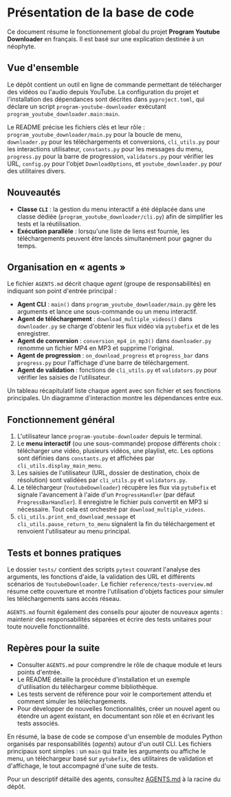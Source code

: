 # Présentation de la base de code

Ce document résume le fonctionnement global du projet **Program Youtube Downloader** en français. Il est basé sur une explication destinée à un néophyte.

## Vue d'ensemble

Le dépôt contient un outil en ligne de commande permettant de télécharger des vidéos ou l'audio depuis YouTube. La configuration du projet et l'installation des dépendances sont décrites dans `pyproject.toml`, qui déclare un script `program-youtube-downloader` exécutant `program_youtube_downloader.main:main`.

Le README précise les fichiers clés et leur rôle : `program_youtube_downloader/main.py` pour la boucle de menu, `downloader.py` pour les téléchargements et conversions, `cli_utils.py` pour les interactions utilisateur, `constants.py` pour les messages du menu, `progress.py` pour la barre de progression, `validators.py` pour vérifier les URL, `config.py` pour l'objet `DownloadOptions`, et `youtube_downloader.py` pour des utilitaires divers.

## Nouveautés

- **Classe `CLI`** : la gestion du menu interactif a été déplacée dans une classe dédiée (`program_youtube_downloader/cli.py`) afin de simplifier les tests et la réutilisation.
- **Exécution parallèle** : lorsqu'une liste de liens est fournie, les téléchargements peuvent être lancés simultanément pour gagner du temps.

## Organisation en « agents »

Le fichier `AGENTS.md` décrit chaque *agent* (groupe de responsabilités) en indiquant son point d'entrée principal :

- **Agent CLI** : `main()` dans `program_youtube_downloader/main.py` gère les arguments et lance une sous-commande ou un menu interactif.
- **Agent de téléchargement** : `download_multiple_videos()` dans `downloader.py` se charge d'obtenir les flux vidéo via `pytubefix` et de les enregistrer.
- **Agent de conversion** : `conversion_mp4_in_mp3()` dans `downloader.py` renomme un fichier MP4 en MP3 et supprime l'original.
- **Agent de progression** : `on_download_progress` et `progress_bar` dans `progress.py` pour l'affichage d'une barre de téléchargement.
- **Agent de validation** : fonctions de `cli_utils.py` et `validators.py` pour vérifier les saisies de l'utilisateur.

Un tableau récapitulatif liste chaque agent avec son fichier et ses fonctions principales. Un diagramme d'interaction montre les dépendances entre eux.

## Fonctionnement général

1. L'utilisateur lance `program-youtube-downloader` depuis le terminal.
2. Le **menu interactif** (ou une sous-commande) propose différents choix : télécharger une vidéo, plusieurs vidéos, une playlist, etc. Les options sont définies dans `constants.py` et affichées par `cli_utils.display_main_menu`.
3. Les saisies de l'utilisateur (URL, dossier de destination, choix de résolution) sont validées par `cli_utils.py` et `validators.py`.
4. Le téléchargeur (`YoutubeDownloader`) récupère les flux via `pytubefix` et signale l'avancement à l'aide d'un `ProgressHandler` (par défaut `ProgressBarHandler`). Il enregistre le fichier puis convertit en MP3 si nécessaire. Tout cela est orchestré par `download_multiple_videos`.
5. `cli_utils.print_end_download_message` et `cli_utils.pause_return_to_menu` signalent la fin du téléchargement et renvoient l'utilisateur au menu principal.

## Tests et bonnes pratiques

Le dossier `tests/` contient des scripts `pytest` couvrant l'analyse des arguments, les fonctions d'aide, la validation des URL et différents scénarios de `YoutubeDownloader`. Le fichier `reference/tests-overview.md` résume cette couverture et montre l'utilisation d'objets factices pour simuler les téléchargements sans accès réseau.

`AGENTS.md` fournit également des conseils pour ajouter de nouveaux agents : maintenir des responsabilités séparées et écrire des tests unitaires pour toute nouvelle fonctionnalité.

## Repères pour la suite

- Consulter `AGENTS.md` pour comprendre le rôle de chaque module et leurs points d'entrée.
- Le README détaille la procédure d'installation et un exemple d'utilisation du téléchargeur comme bibliothèque.
- Les tests servent de référence pour voir le comportement attendu et comment simuler les téléchargements.
- Pour développer de nouvelles fonctionnalités, créer un nouvel agent ou étendre un agent existant, en documentant son rôle et en écrivant les tests associés.

En résumé, la base de code se compose d'un ensemble de modules Python organisés par responsabilités (*agents*) autour d'un outil CLI. Les fichiers principaux sont simples : un `main` qui traite les arguments ou affiche le menu, un téléchargeur basé sur `pytubefix`, des utilitaires de validation et d'affichage, le tout accompagné d'une suite de tests.

Pour un descriptif détaillé des agents, consultez [AGENTS.md](../AGENTS.md) à la racine du dépôt.
